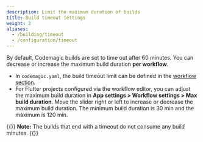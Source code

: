 ```yaml
---
description: Limit the maximum duration of builds
title: Build timeout settings
weight: 2
aliases: 
  - /building/timeout
  - /configuration/timeout
---
```


By default, Codemagic builds are set to time out after 60 minutes. You can decrease or increase the maximum build duration **per workflow**.

* In `codemagic.yaml`, the build timeout limit can be defined in the [workflow section](../getting-started/yaml#workflows). 
* For Flutter projects configured via the workflow editor, you can adjust the maximum build duration in **App settings > Workflow settings > Max build duration**. Move the slider right or left to increase or decrease the maximum build duration. The minimum build duration is 30 min and the maximum is 120 min.

{{<notebox>}}
**Note:** The builds that end with a timeout do not consume any build minutes.
{{</notebox>}}



